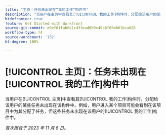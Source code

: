 ```yaml
---
title: "主页：任务未出现在“我的工作”构件中"
description: "当用户在主页中查看其[!UICONTROL 我的工作]构件时，分配给该用户的某些任务未出现在该构件中。例如，用户进入某个项目可能会看到在该项目中为其分配了任务，但这些任务未出现在该用户的[!UICONTROL 我的工作]构件中。"
hidefromtoc: true
feature: Get Started with Workfront
source-git-commit: e9ef61fab8a1c433ead6b9c49a6f60eb81bca628
workflow-type: ht
source-wordcount: '132'
ht-degree: 100%

---
```



# [!UICONTROL 主页]：任务未出现在[!UICONTROL 我的工作]构件中

当用户在[!UICONTROL 主页]中查看其[!UICONTROL 我的工作]构件时，分配给该用户的某些任务未出现在该构件中。例如，用户进入某个项目可能会看到在该项目中为其分配了任务，但这些任务未出现在该用户的[!UICONTROL 我的工作]构件中。

_首次报告于 2023 年 11 月 6 日。_
